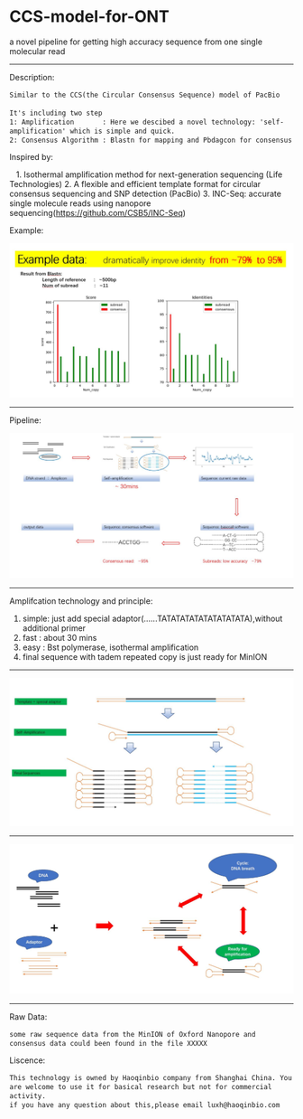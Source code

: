# CCS-model-for-ONT
a novel pipeline for getting high accuracy sequence from one single molecular read
__________________________________________________________________________________________________________________________________________
Description:

    Similar to the CCS(the Circular Consensus Sequence) model of PacBio

    It's including two step 
    1: Amplification       : Here we descibed a novel technology: 'self-amplification' which is simple and quick.
    2: Consensus Algorithm : Blastn for mapping and Pbdagcon for consensus
 
Inspired by:

    1. Isothermal amplification method for next-generation sequencing (Life Technologies)
    2. A flexible and efficient template format for circular consensus sequencing and SNP detection (PacBio)
    3. INC-Seq: accurate single molecule reads using nanopore sequencing(https://github.com/CSB5/INC-Seq)    


Example:

![Example](https://github.com/Nicklu-HQ/CCS-model-for-ONT/raw/master/loadpicture/example_01.JPG)

__________________________________________________________________________________________________________________________________________

Pipeline:

![pipeline](https://github.com/Nicklu-HQ/CCS-model-for-ONT/raw/master/loadpicture/pipeline_01.JPG)


__________________________________________________________________________________________________________________________________________

Amplifcation technology and principle:
1. simple: just add special adaptor(......TATATATATATATATATATA),without additional primer
2. fast  : about 30 mins
3. easy  : Bst polymerase, isothermal amplification
4. final sequence with tadem repeated copy is just ready for MinION
_____________________________________________________________________________________________________________________________________________

![amplification_01](https://github.com/Nicklu-HQ/CCS-model-for-ONT/raw/master/loadpicture/amplification_01.JPG)
_____________________________________________________________________________________________________________________________________________
![amplification_02](https://github.com/Nicklu-HQ/CCS-model-for-ONT/raw/master/loadpicture/amplification_02.JPG)


__________________________________________________________________________________________________________________________________________
Raw Data:

    some raw sequence data from the MinION of Oxford Nanopore and consensus data could been found in the file XXXXX
  

Liscence:
    
    This technology is owned by Haoqinbio company from Shanghai China. You are welcome to use it for basical research but not for commercial activity.
    if you have any question about this,please email luxh@haoqinbio.com


